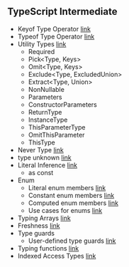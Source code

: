 ## TypeScript Intermediate

- Keyof Type Operator [link](https://www.typescriptlang.org/docs/handbook/2/keyof-types.html)
- Typeof Type Operator [link](https://www.typescriptlang.org/docs/handbook/2/typeof-types.html)
- Utility Types [link](https://www.typescriptlang.org/docs/handbook/utility-types.html)
  - Required<Type>
  - Pick<Type, Keys>
  - Omit<Type, Keys>
  - Exclude<Type, ExcludedUnion>
  - Extract<Type, Union>
  - NonNullable<Type>
  - Parameters<Type>
  - ConstructorParameters<Type>
  - ReturnType<Type>
  - InstanceType<Type>
  - ThisParameterType<Type>
  - OmitThisParameter<Type>
  - ThisType<Type>
- Never Type [link](https://basarat.gitbook.io/typescript/type-system/never)
- type unknown [link](https://exploringjs.com/tackling-ts/ch_any-unknown.html#the-top-type-unknown)
- Literal Inference [link](https://www.typescriptlang.org/docs/handbook/2/everyday-types.html#literal-inference)
  - as const
- Enum
  - Literal enum members [link](https://exploringjs.com/tackling-ts/ch_enums.html#literal-enum-members)
  - Constant enum members [link](https://exploringjs.com/tackling-ts/ch_enums.html#constant-enum-members)
  - Computed enum members [link](https://exploringjs.com/tackling-ts/ch_enums.html#computed-enum-members)
  - Use cases for enums [link](https://exploringjs.com/tackling-ts/ch_enums.html#use-cases-for-enums)
- Typing Arrays [link](https://exploringjs.com/tackling-ts/ch_typing-arrays.html)
- Freshness [link](https://basarat.gitbook.io/typescript/type-system/freshness)
- Type guards
  - User-defined type
    guards [link](https://exploringjs.com/tackling-ts/ch_type-guards-assertion-functions.html#user-defined-type-guards)
- Typing functions [link](https://exploringjs.com/tackling-ts/ch_typing-functions.html)
- Indexed Access Types [link](https://www.typescriptlang.org/docs/handbook/2/indexed-access-types.html)
